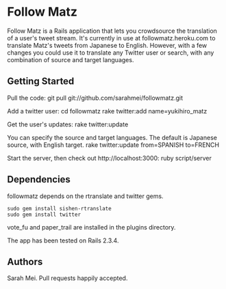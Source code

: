 Follow Matz
===========

Follow Matz is a Rails application that lets you crowdsource the translation
of a user's tweet stream. It's currently in use at followmatz.heroku.com to
translate Matz's tweets from Japanese to English. However, with a few changes
you could use it to translate any Twitter user or search, with any combination
of source and target languages.

Getting Started
---------------

Pull the code:
    git pull git://github.com/sarahmei/followmatz.git

Add a twitter user:
    cd followmatz
    rake twitter:add name=yukihiro_matz

Get the user's updates:
    rake twitter:update 

You can specify the source and target languages. The default is Japanese source,
with English target.
    rake twitter:update from=SPANISH to=FRENCH

Start the server, then check out http://localhost:3000:
    ruby script/server

Dependencies
------------

followmatz depends on the rtranslate and twitter gems.

    sudo gem install sishen-rtranslate
    sudo gem install twitter

vote_fu and paper_trail are installed in the plugins directory.

The app has been tested on Rails 2.3.4.

Authors
-------

Sarah Mei. Pull requests happily accepted.


